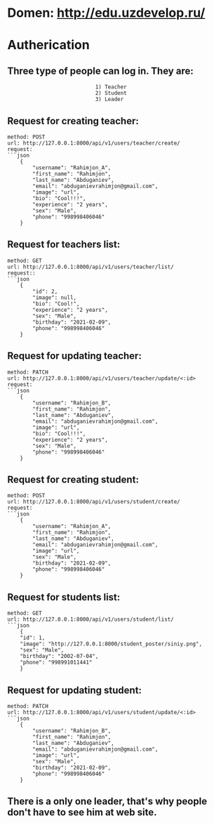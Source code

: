 # Domen: http://edu.uzdevelop.ru/

# Autherication

## Three type of people can log in. They are:  

                                1) Teacher
                                2) Student
                                3) Leader

## Request for creating teacher:  

    method: POST
    url: http://127.0.0.1:8000/api/v1/users/teacher/create/
    request:
    ```json
        {
            "username": "Rahimjon_A",
            "first_name": "Rahimjon",
            "last_name": "Abduganiev",
            "email": "abduganievrahimjon@gmail.com",
            "image": "url",
            "bio": "Cool!!!",
            "experience": "2 years",
            "sex": "Male",
            "phone": "998998406046"
        }  

## Request for teachers list:  

    method: GET
    url: http://127.0.0.1:8000/api/v1/users/teacher/list/
    request::
    ```json
        {
            "id": 2,
            "image": null,
            "bio": "Cool!",
            "experience": "2 years",
            "sex": "Male",
            "birthday": "2021-02-09",
            "phone": "998998406046"
        }

## Request for updating teacher:  

    method: PATCH
    url: http://127.0.0.1:8000/api/v1/users/teacher/update/<:id>
    request:
    ```json
        {
            "username": "Rahimjon_B",
            "first_name": "Rahimjon",
            "last_name": "Abduganiev",
            "email": "abduganievrahimjon@gmail.com",
            "image": "url",
            "bio": "Cool!!!",
            "experience": "2 years",
            "sex": "Male",
            "phone": "998998406046"
        }


## Request for creating student:  

    method: POST
    url: http://127.0.0.1:8000/api/v1/users/student/create/
    request:
    ```json
        {
            "username": "Rahimjon_A",
            "first_name": "Rahimjon",
            "last_name": "Abduganiev",
            "email": "abduganievrahimjon@gmail.com",
            "image": "url",
            "sex": "Male",
            "birthday": "2021-02-09",
            "phone": "998998406046"
        }

## Request for students list:  

    method: GET
    url: http://127.0.0.1:8000/api/v1/users/student/list/
    ```json
        {
        "id": 1,
        "image": "http://127.0.0.1:8000/student_poster/siniy.png",
        "sex": "Male",
        "birthday": "2002-07-04",
        "phone": "998991011441"
        }

## Request for updating student:  

    method: PATCH
    url: http://127.0.0.1:8000/api/v1/users/student/update/<:id>
    ```json
        {
            "username": "Rahimjon_B",
            "first_name": "Rahimjon",
            "last_name": "Abduganiev",
            "email": "abduganievrahimjon@gmail.com",
            "image": "url",
            "sex": "Male",
            "birthday": "2021-02-09",
            "phone": "998998406046"
        }


## There is a only one leader, that's why people don't have to see him at web site.